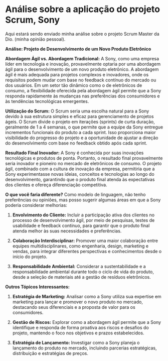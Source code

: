 # Análise sobre a aplicação do projeto Scrum, Sony
Aqui estará sendo enviado minha análise sobre o projeto Scrum Master da Dio. (minha opinião pessoal). 

**Análise: Projeto de Desenvolvimento de um Novo Produto Eletrônico**

**Abordagem Ágil vs. Abordagem Tradicional:**
A Sony, como uma empresa líder em tecnologia e inovação, provavelmente optaria por uma abordagem ágil para o desenvolvimento de um novo produto eletrônico. A abordagem ágil é mais adequada para projetos complexos e inovadores, onde os requisitos podem mudar com base no feedback contínuo do mercado ou dos usuários. Em um setor tão dinâmico como o de eletrônicos de consumo, a flexibilidade oferecida pela abordagem ágil permite que a Sony responda rapidamente às mudanças nas preferências dos consumidores e às tendências tecnológicas emergentes.

**Utilização do Scrum:**
O Scrum seria uma escolha natural para a Sony devido à sua estrutura simples e eficaz para gerenciamento de projetos ágeis. O Scrum divide o projeto em iterações (sprints) de curta duração, geralmente de 1 a 4 semanas, o que permite que a equipe da Sony entregue incrementos funcionais do produto a cada sprint. Isso proporciona maior visibilidade do progresso do projeto e a oportunidade de ajustar a direção do desenvolvimento com base no feedback obtido após cada sprint.

**Resultado Final Inovador:**
A Sony é conhecida por suas inovações tecnológicas e produtos de ponta. Portanto, o resultado final provavelmente seria inovador e pioneiro no mercado de eletrônicos de consumo. O projeto ágil, combinado com a cultura de inovação da empresa, permitiria que a Sony experimentasse novas ideias, conceitos e tecnologias ao longo do desenvolvimento, garantindo que o produto final atenda às expectativas dos clientes e ofereça diferenciação competitiva.

**O que você faria diferente?**
Como modelo de linguagem, não tenho preferências ou opiniões, mas posso sugerir algumas áreas em que a Sony poderia considerar melhorias:

1. **Envolvimento do Cliente:** Incluir a participação ativa dos clientes no processo de desenvolvimento ágil, por meio de pesquisas, testes de usabilidade e feedback contínuo, para garantir que o produto final atenda melhor às suas necessidades e preferências.

2. **Colaboração Interdisciplinar:** Promover uma maior colaboração entre equipes multidisciplinares, como engenharia, design, marketing e vendas, para integrar diferentes perspectivas e conhecimentos desde o início do projeto.

3. **Responsabilidade Ambiental:** Considerar a sustentabilidade e a responsabilidade ambiental durante todo o ciclo de vida do produto, desde a seleção de materiais até a gestão de resíduos eletrônicos.

**Outros Tópicos Interessantes:**
1. **Estratégia de Marketing:** Analisar como a Sony utiliza sua expertise em marketing para lançar e promover o novo produto no mercado, destacando seus diferenciais e a proposta de valor para os consumidores.

2. **Gestão de Riscos:** Explorar como a abordagem ágil permite que a Sony identifique e responda de forma proativa aos riscos e desafios do projeto, mantendo o foco nos objetivos e prazos estabelecidos.

3. **Estratégia de Lançamento:** Investigar como a Sony planeja o lançamento do produto no mercado, incluindo parcerias estratégicas, distribuição e estratégias de preços.


